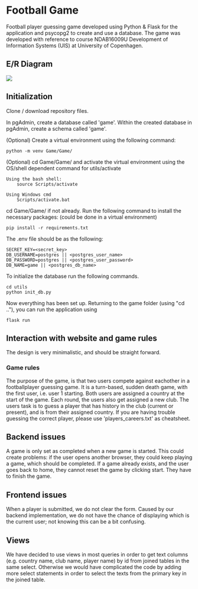 # Football Game
Football player guessing game developed using Python & Flask for the application and psycopg2 to create and use a database. The game was developed with reference to course NDAB16009U Development of Information Systems (UIS) at University of Copenhagen.

## E/R Diagram
<img src="ER_diagram/ER_diagram.png">

## Initialization
Clone / download repository files.

In pgAdmin, create a database called 'game'.
Within the created database in pgAdmin, create a schema called 'game'.

(Optional) Create a virtual environment using the following command:

    python -m venv Game/Game/

(Optional) cd Game/Game/ and activate the virtual environment using the OS/shell dependent command for utils/activate
    
    Using the bash shell:
        source Scripts/activate

    Using Windows cmd
        Scripts/activate.bat

cd Game/Game/ if not already. Run the following command to install the necessary packages: (could be done in a virtual environment)

    pip install -r requirements.txt

The .env file should be as the following:

    SECRET_KEY=<secret_key>
    DB_USERNAME=postgres || <postgres_user_name>
    DB_PASSWORD=postgres || <postgres_user_password>
    DB_NAME=game || <postgres_db_name>

To initialize the database run the following commands.

    cd utils
    python init_db.py

Now everything has been set up. Returning to the game folder (using "cd .."), you can run the application using
    
    flask run


## Interaction with website and game rules
The design is very minimalistic, and should be straight forward. 

### Game rules
The purpose of the game, is that two users compete against eachother in a footballplayer guessing game.
It is a turn-based, sudden death game, with the first user, i.e. user 1 starting.
Both users are assigned a country at the start of the game. Each round, the users also get assigned a new club.
The users task is to guess a player that has history in the club (current or present), and is from their assigned country.
If you are having trouble guessing the correct player, please use 'players_careers.txt' as cheatsheet.

## Backend issues
A game is only set as completed when a new game is started. This could create problems: if the user opens another browser, they could keep playing a game, which should be completed.
If a game already exists, and the user goes back to home, they cannot reset the game by clicking start. They have to finish the game.

## Frontend issues
When a player is submitted, we do not clear the form.
Caused by our backend implementation, we do not have the chance of displaying which is the current user; not knowing this can be a bit confusing.

## Views
We have decided to use views in most queries in order to get text columns (e.g. country name, club name, player name) by id from joined tables in the same select. Otherwise we would have complicated the code by adding more select statements in order to select the texts from the primary key in the joined table.  






